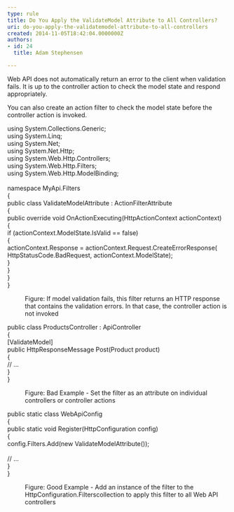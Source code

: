 ```yaml
---
type: rule
title: Do You Apply the ValidateModel Attribute to All Controllers?
uri: do-you-apply-the-validatemodel-attribute-to-all-controllers
created: 2014-11-05T18:42:04.0000000Z
authors:
- id: 24
  title: Adam Stephensen

---
```




<span class='intro'> Web API does not automatically return an error to the client when validation fails. It is up to the controller action to check the model state and respond appropriately. </span>

<p>​You can also create an action filter to check the model state before the controller action is invoked.​</p><dl class="image"><p class="ssw15-rteElement-CodeArea">using System.Collections.Generic;<br> using System.Linq;<br> using System.Net;<br> using System.Net.Http;<br> using System.Web.Http.Controllers;<br> using System.Web.Http.Filters;<br> using System.Web.Http.ModelBinding;<br> 
      <br> namespace MyApi.Filters<br> &#123;<br> public class ValidateModelAttribute &#58; ActionFilterAttribute<br> &#123;<br> public override void OnActionExecuting(HttpActionContext actionContext)<br> &#123;<br> if (actionContext.ModelState.IsValid == false)<br> &#123;<br> actionContext.Response = actionContext.Request.CreateErrorResponse(<br> HttpStatusCode.BadRequest, actionContext.ModelState);<br> &#125;<br> &#125;<br> &#125;<br> &#125;​ </p><dd>Figure&#58; If model validation fails, this filter returns an HTTP response that contains the validation errors. In that case, the controller action is not invoked</dd></dl><dl class="badImage"><p class="ssw15-rteElement-CodeArea">public class ProductsController &#58; ApiController<br> &#123;<br> [ValidateModel]<br> public HttpResponseMessage Post(Product product)<br> &#123;<br> // ...<br> &#125;<br> &#125; </p><dd>Figure&#58; Bad Example - Set the filter as an attribute on individual controllers or controller actions</dd></dl><dl class="goodImage"><p class="ssw15-rteElement-CodeArea">public static class WebApiConfig<br>
    &#123;<br>
        public static void Register(HttpConfiguration config)<br>
        &#123;<br>
            config.Filters.Add(new ValidateModelAttribute());<br>
<br>
            // ...<br>
        &#125;<br>
&#125;
</p><dd>Figure&#58; Good Example - Add an instance of the filter to the ​HttpConfiguration.Filterscollection to apply this filter to all Web API controllers</dd></dl>


